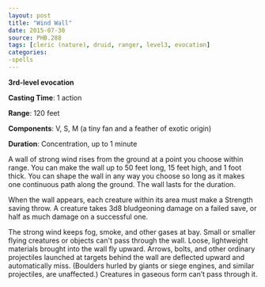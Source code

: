 ```yaml
---
layout: post
title: "Wind Wall"
date: 2015-07-30
source: PHB.288
tags: [cleric (nature), druid, ranger, level3, evocation]
categories:
-spells
---
```


**3rd-level evocation**

**Casting Time**: 1 action

**Range**: 120 feet

**Components**: V, S, M (a tiny fan and a feather of exotic origin)

**Duration**: Concentration, up to 1 minute

A wall of strong wind rises from the ground at a point you choose within range. You can make the wall up to 50 feet long, 15 feet high, and 1 foot thick. You can shape the wall in any way you choose so long as it makes one continuous path along the ground. The wall lasts for the duration.

When the wall appears, each creature within its area must make a Strength saving throw. A creature takes 3d8 bludgeoning damage on a failed save, or half as much damage on a successful one.

The strong wind keeps fog, smoke, and other gases at bay. Small or smaller flying creatures or objects can't pass through the wall. Loose, lightweight materials brought into the wall fly upward. Arrows, bolts, and other ordinary projectiles launched at targets behind the wall are deflected upward and automatically miss. (Boulders hurled by giants or siege engines, and similar projectiles, are unaffected.) Creatures in gaseous form can’t pass through it.
